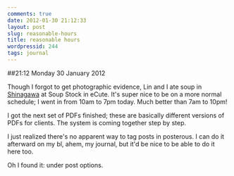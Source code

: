 ```yaml
---
comments: true
date: 2012-01-30 21:12:33
layout: post
slug: reasonable-hours
title: reasonable hours
wordpressid: 244
tags: journal
---
```


##21:12 Monday 30 January 2012

Though I forgot to get photographic evidence, Lin and I ate soup in [Shinagawa](http://en.wikipedia.org/wiki/Shinagawa_Station) at Soup Stock in eCute.  It's super nice to be on a more normal schedule; I went in from 10am to 7pm today.  Much better than 7am to 10pm!

 

I got the next set of PDFs finished; these are basically different versions of PDFs for clients.  The system is coming together step by step.

 

I just realized there's no apparent way to tag posts in posterous.  I can do it afterward on my bl, ahem, my journal, but it'd be nice to be able to do it here too.

 

Oh I found it: under post options.

